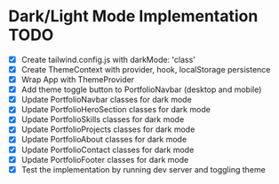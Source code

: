 # Dark/Light Mode Implementation TODO

- [x] Create tailwind.config.js with darkMode: 'class'
- [x] Create ThemeContext with provider, hook, localStorage persistence
- [x] Wrap App with ThemeProvider
- [x] Add theme toggle button to PortfolioNavbar (desktop and mobile)
- [x] Update PortfolioNavbar classes for dark mode
- [x] Update PortfolioHeroSection classes for dark mode
- [x] Update PortfolioSkills classes for dark mode
- [x] Update PortfolioProjects classes for dark mode
- [x] Update PortfolioAbout classes for dark mode
- [x] Update PortfolioContact classes for dark mode
- [x] Update PortfolioFooter classes for dark mode
- [x] Test the implementation by running dev server and toggling theme
